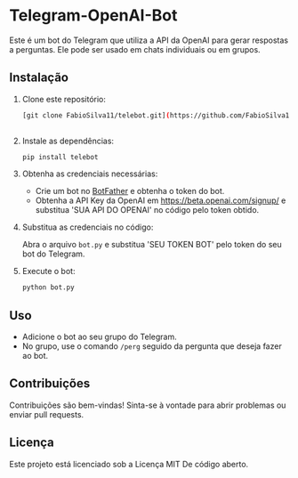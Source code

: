 # Telegram-OpenAI-Bot

Este é um bot do Telegram que utiliza a API da OpenAI para gerar respostas a perguntas. Ele pode ser usado em chats individuais ou em grupos.

## Instalação

1. Clone este repositório:

   ```bash
   [git clone FabioSilva11/telebot.git](https://github.com/FabioSilva11/telebot.git)
 
   ```

2. Instale as dependências:

   ```bash
   pip install telebot
   ```

3. Obtenha as credenciais necessárias:

   - Crie um bot no [BotFather](https://core.telegram.org/bots#botfather) e obtenha o token do bot.
   - Obtenha a API Key da OpenAI em https://beta.openai.com/signup/ e substitua 'SUA API DO OPENAI' no código pelo token obtido.

4. Substitua as credenciais no código:

   Abra o arquivo `bot.py` e substitua 'SEU TOKEN BOT' pelo token do seu bot do Telegram.

5. Execute o bot:

   ```bash
   python bot.py
   ```

## Uso

- Adicione o bot ao seu grupo do Telegram.
- No grupo, use o comando `/perg` seguido da pergunta que deseja fazer ao bot.

## Contribuições

Contribuições são bem-vindas! Sinta-se à vontade para abrir problemas ou enviar pull requests.

## Licença

Este projeto está licenciado sob a Licença MIT De código aberto.
